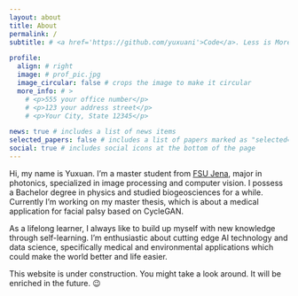 ```yaml
---
layout: about
title: About
permalink: /
subtitle: # <a href='https://github.com/yuxuani'>Code</a>. Less is More. # <a href='#'>Affiliations</a>. Address. Contacts. Moto. Etc.

profile:
  align: # right
  image: # prof_pic.jpg
  image_circular: false # crops the image to make it circular
  more_info: # >
    # <p>555 your office number</p>
    # <p>123 your address street</p>
    # <p>Your City, State 12345</p>

news: true # includes a list of news items
selected_papers: false # includes a list of papers marked as "selected={true}"
social: true # includes social icons at the bottom of the page
---
```


Hi, my name is Yuxuan. I’m a master student from [FSU Jena](https://www.uni-jena.de), major in photonics, specialized in image processing and computer vision. I possess a Bachelor degree in physics and studied biogeosciences for a while. Currently I’m working on my master thesis, which is about a medical application for facial palsy based on CycleGAN. 

As a lifelong learner, I always like to build up myself with new knowledge through self-learning. I’m enthusiastic about cutting edge AI technology and data science, specifically medical and environmental applications which could make the world better and life easier. 

This website is under construction. You might take a look around. It will be enriched in the future. :wink: